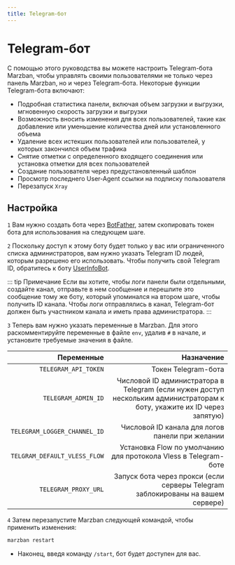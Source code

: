 ```yaml
---
title: Telegram-бот
---
```


# Telegram-бот

С помощью этого руководства вы можете настроить Telegram-бота Marzban, чтобы управлять своими пользователями не только через панель Marzban, но и через Telegram-бота. Некоторые функции Telegram-бота включают:

- Подробная статистика панели, включая объем загрузки и выгрузки, мгновенную скорость загрузки и выгрузки
- Возможность вносить изменения для всех пользователей, такие как добавление или уменьшение количества дней или установленного объема
- Удаление всех истекших пользователей или пользователей, у которых закончился объем трафика
- Снятие отметки с определенного входящего соединения или установка отметки для всех пользователей
- Создание пользователя через предустановленный шаблон
- Просмотр последнего User-Agent ссылки на подписку пользователя
- Перезапуск `Xray`

## Настройка 

`1` Вам нужно создать бота через [BotFather](https://t.me/BotFather), затем скопировать токен бота для использования на следующем шаге.

`2` Поскольку доступ к этому боту будет только у вас или ограниченного списка администраторов, вам нужно указать Telegram ID людей, которым разрешено его использовать. Чтобы получить свой Telegram ID, обратитесь к боту [UserInfoBot](https://t.me/userinfobot). 

::: tip Примечание 
Если вы хотите, чтобы логи панели были отдельными, создайте канал, отправьте в нем сообщение и перешлите это сообщение тому же боту, который упоминался на втором шаге, чтобы получить ID канала. Чтобы логи отправлялись в канал, Telegram-бот должен быть участником канала и иметь права администратора.
:::

`3` Теперь вам нужно указать переменные в Marzban. Для этого раскомментируйте переменные в файле `env`, удалив `#` в начале, и установите требуемые значения в файле.


| Переменные     |            Назначение            |
|----------------:|-----------------------------:|
| `TELEGRAM_API_TOKEN`           | Токен Telegram-бота|       
| `TELEGRAM_ADMIN_ID`|Числовой ID администратора в Telegram (если нужен доступ нескольким администраторам к боту, укажите их ID через запятую)|
| `TELEGRAM_LOGGER_CHANNEL_ID` | Числовой ID канала для логов панели при желании        |  
| `TELGRAM_DEFAULT_VLESS_FLOW`  | Установка Flow по умолчанию для протокола Vless в Telegram-боте |    
| `TELEGRAM_PROXY_URL`       | Запуск бота через прокси (если серверы Telegram заблокированы на вашем сервере) |

`4` Затем перезапустите Marzban следующей командой, чтобы применить изменения:
  ```bash
  marzban restart
  ```
- Наконец, введя команду `/start`, бот будет доступен для вас. 